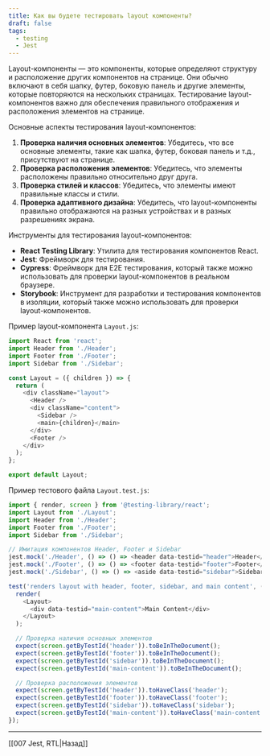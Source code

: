 ```yaml
---
title: Как вы будете тестировать layout компоненты?
draft: false
tags:
  - testing
  - Jest
---
```

Layout-компоненты — это компоненты, которые определяют структуру и расположение других компонентов на странице. Они обычно включают в себя шапку, футер, боковую панель и другие элементы, которые повторяются на нескольких страницах. Тестирование layout-компонентов важно для обеспечения правильного отображения и расположения элементов на странице.

Основные аспекты тестирования layout-компонентов:

1. **Проверка наличия основных элементов**: Убедитесь, что все основные элементы, такие как шапка, футер, боковая панель и т.д., присутствуют на странице.
2. **Проверка расположения элементов**: Убедитесь, что элементы расположены правильно относительно друг друга.
3. **Проверка стилей и классов**: Убедитесь, что элементы имеют правильные классы и стили.
4. **Проверка адаптивного дизайна**: Убедитесь, что layout-компоненты правильно отображаются на разных устройствах и в разных разрешениях экрана.

Инструменты для тестирования layout-компонентов:

- **React Testing Library**: Утилита для тестирования компонентов React.
- **Jest**: Фреймворк для тестирования.
- **Cypress**: Фреймворк для E2E тестирования, который также можно использовать для проверки layout-компонентов в реальном браузере.
- **Storybook**: Инструмент для разработки и тестирования компонентов в изоляции, который также можно использовать для проверки layout-компонентов.

Пример layout-компонента `Layout.js`:

```javascript
import React from 'react';
import Header from './Header';
import Footer from './Footer';
import Sidebar from './Sidebar';

const Layout = ({ children }) => {
  return (
    <div className="layout">
      <Header />
      <div className="content">
        <Sidebar />
        <main>{children}</main>
      </div>
      <Footer />
    </div>
  );
};

export default Layout;
```

Пример тестового файла `Layout.test.js`:

```javascript
import { render, screen } from '@testing-library/react';
import Layout from './Layout';
import Header from './Header';
import Footer from './Footer';
import Sidebar from './Sidebar';

// Имитация компонентов Header, Footer и Sidebar
jest.mock('./Header', () => () => <header data-testid="header">Header</header>);
jest.mock('./Footer', () => () => <footer data-testid="footer">Footer</footer>);
jest.mock('./Sidebar', () => () => <aside data-testid="sidebar">Sidebar</aside>);

test('renders layout with header, footer, sidebar, and main content', () => {
  render(
    <Layout>
      <div data-testid="main-content">Main Content</div>
    </Layout>
  );

  // Проверка наличия основных элементов
  expect(screen.getByTestId('header')).toBeInTheDocument();
  expect(screen.getByTestId('footer')).toBeInTheDocument();
  expect(screen.getByTestId('sidebar')).toBeInTheDocument();
  expect(screen.getByTestId('main-content')).toBeInTheDocument();

  // Проверка расположения элементов
  expect(screen.getByTestId('header')).toHaveClass('header');
  expect(screen.getByTestId('footer')).toHaveClass('footer');
  expect(screen.getByTestId('sidebar')).toHaveClass('sidebar');
  expect(screen.getByTestId('main-content')).toHaveClass('main-content');
});
```

____

[[007 Jest, RTL|Назад]]